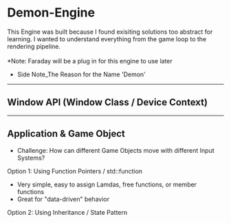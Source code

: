 # Demon-Engine
This Engine was built because I found exisiting solutions too abstract for learning. I wanted to understand everything from the game loop to the rendering pipeline. <br /> <br />
*Note: Faraday will be a plug in for this engine to use later <br /> 
* Side Note_The Reason for the Name 'Demon'
*********************************************************************
## Window API (Window Class / Device Context)
*********************************************************************
## Application & Game Object <br />
- Challenge: How can different Game Objects move with different Input Systems? <br />

Option 1: Using Function Pointers / std::function <br />
- Very simple, easy to assign Lamdas, free functions, or member functions
- Great for "data-driven" behavior <br />

Option 2: Using Inheritance / State Pattern <br />


